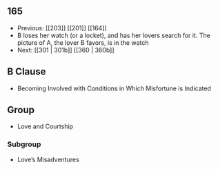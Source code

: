 ## 165
- Previous: [[203]] [[201]] [[164]] 
- B loses her watch (or a locket), and has her lovers search for it. The picture of A, the lover B favors, is in the watch
- Next: [[301 | 301b]] [[360 | 360b]] 

## B Clause
- Becoming Involved with Conditions in Which Misfortune is Indicated

## Group
- Love and Courtship

### Subgroup
- Love’s Misadventures

